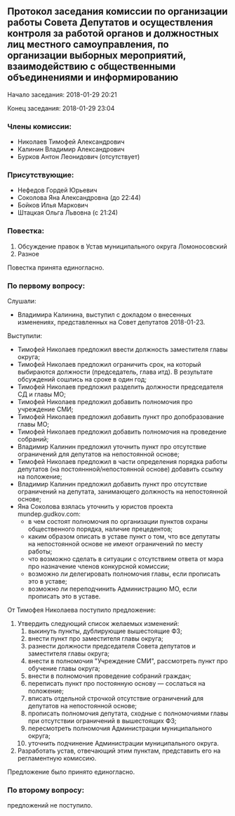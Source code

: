 ## Протокол заседания комиссии по организации работы Совета Депутатов и осуществления контроля за работой органов и должностных лиц местного самоуправления, по организации выборных мероприятий, взаимодействию с общественными объединениями и информированию

Начало заседания: 2018-01-29 20:21

Конец заседания: 2018-01-29 23:04

### Члены комиссии:
* Николаев Тимофей Александрович
* Калинин Владимир Александрович
* Бурков Антон Леонидович (отсутствует)

### Присутствующие:
* Нефедов Гордей Юрьевич
* Соколова Яна Александровна (до 22:44)
* Бойков Илья Маркович
* Штацкая Ольга Львовна (с 21:24)

### Повестка:
1. Обсуждение правок в Устав муниципального округа Ломоносовский
2. Разное

Повестка принята единогласно.

### По первому вопросу:
Слушали:
* Владимира Калинина, выступил с докладом о внесенных изменениях, представленных на Совет депутатов 2018-01-23.

Выступили:
* Тимофей Николаев предложил ввести должность заместителя главы округа;
* Тимофей Николаев предложил ограничить срок, на который выбираются должности (председатель, глава итд). В результате обсуждений сошлись на сроке в один год;
* Тимофей Николаев предложил разделить должности председателя СД и главы МО;
* Тимофей Николаев предложил добавить полномочия про учреждение СМИ;
* Тимофей Николаев предложил добавить пункт про допобразование главы МО;
* Тимофей Николаев предложил добавить полномочия на проведение собраний;
* Владимир Калинин предложил уточнить пункт про отсутствие ограничений для депутатов на непостоянной основе;
* Тимофей Николаев предложил в части определения порядка работы депутатов (на постояннной/непостоянной основе) добавить ссылку на положение;
* Владимир Калинин предложил добавить пункт про отсутствие ограничений на депутата, занимающего должность на непостоянной основе;
* Яна Соколова взялась уточнить у юристов проекта mundep.gudkov.com:
    * в чем состоят полномочия по организации пунктов охраны общественного порядка, наличие прецедентов;
    * каким образом описать в уставе пункт о том, что все депутаты на непостоянной основе не имеют ограничений по месту работы;
    * что возможно сделать в ситуации с отсутствием ответа от мэра про назначение членов конкурсной комиссии;
    * возможно ли делегировать полномочия главы, если прописать это в уставе;
    * возможно ли переподчинить Администрацию МО, если прописать это в уставе.

От Тимофея Николаева поступило предложение:
1. Утвердить следующий список желаемых изменений:
    1. выкинуть пункты, дублирующие вышестоящие ФЗ;
    2. внести пункт про заместителя главы округа;
    3. разнести должности председателя Совета депутатов и заместителя главы округа;
    4. внести в полномочия "Учреждение СМИ", рассмотреть пункт про обучение главы округа;
    5. внести в полномочия проведение собраний граждан;
    6. переписать пункт про постоянную основу — сослаться на положение;
    7. вписать отдельной строчкой отсутствие ограничений для депутатов на непостоянной основе;
    8. прописать полномочия депутата, сходные с полномочиями главы при отсутствии ограничений в вышестоящих ФЗ;
    9. пересмотреть полномочия Администрации муниципального округа;
    10. уточнить подчинение Администрации муниципального округа.
2. Разработать устав, отвечающий этим пунктам, представить его на регламентную комиссию.

Предложение было принято единогласно.

### По второму вопросу:
предложений не поступило.